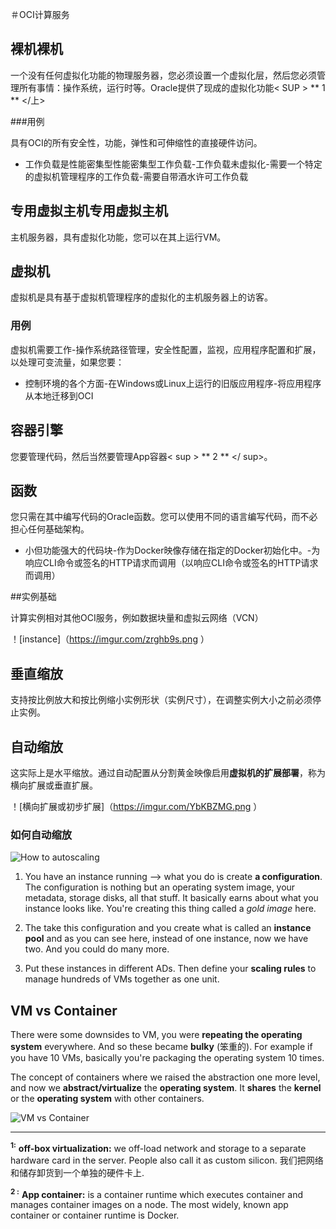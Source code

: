 ＃OCI计算服务

## 裸机裸机

一个没有任何虚拟化功能的物理服务器，您必须设置一个虚拟化层，然后您必须管理所有事情：操作系统，运行时等。Oracle提供了现成的虚拟化功能< SUP > ** 1 ** </上> 


###用例

具有OCI的所有安全性，功能，弹性和可伸缩性的直接硬件访问。

- 工作负载是性能密集型性能密集型工作负载-工作负载未虚拟化-需要一个特定的虚拟机管理程序的工作负载-需要自带酒水许可工作负载





## 专用虚拟主机专用虚拟主机

 主机服务器，具有虚拟化功能，您可以在其上运行VM。

## 虚拟机

虚拟机是具有基于虚拟机管理程序的虚拟化的主机服务器上的访客。 

###                                                                                                                                                         用例

虚拟机需要工作-操作系统路径管理，安全性配置，监视，应用程序配置和扩展，以处理可变流量，如果您要：
- 控制环境的各个方面-在Windows或Linux上运行的旧版应用程序-将应用程序从本地迁移到OCI




## 容器引擎

您要管理代码，然后当然要管理App容器< sup > ** 2 ** </ sup>。 


## 函数

您只需在其中编写代码的Oracle函数。您可以使用不同的语言编写代码，而不必担心任何基础架构。
- 小但功能强大的代码块-作为Docker映像存储在指定的Docker初始化中。-为响应CLI命令或签名的HTTP请求而调用（以响应CLI命令或签名的HTTP请求而调用）


<div style =“总是分页后中断；”> </ div> ##实例基础


计算实例相对其他OCI服务，例如数据块量和虚拟云网络（VCN）

！[instance]（https://imgur.com/zrghb9s.png ）

## 垂直缩放

支持按比例放大和按比例缩小实例形状（实例尺寸），在调整实例大小之前必须停止实例。

## 自动缩放
这实际上是水平缩放。通过自动配置从分割黄金映像启用**虚拟机的扩展部署**，称为横向扩展或垂直扩展。

！[横向扩展或初步扩展]（https://imgur.com/YbKBZMG.png ）

### 如何自动缩放

![How to autoscaling](https://imgur.com/SZ5sl1f.png)
1. You have an instance running --> what you do is create **a configuration**.
The configuration is nothing but an operating system image, your metadata, storage disks, all  that stuff. It basically earns about what you  instance looks like. You're creating this thing called a *gold image* here.

2. The take this configuration and you create what is called an **instance pool**  and  as you can  see here, instead of one instance, now we have two. And you could do many more.

3. Put these instances in different ADs. Then define your **scaling rules** to  manage hundreds of VMs together as one unit. 


##  VM vs Container 

There were some downsides to VM, you were **repeating the operating system** everywhere. And so these became **bulky** (笨重的). For example if you have 10 VMs, basically you're packaging the operating system 10 times.

The concept of containers where we raised the abstraction one more level, and now we **abstract/virtualize** the **operating system**.  It **shares** the **kernel** or the **operating system** with other containers.

![VM vs Container ](https://imgur.com/ZIPLBR8.png)





---
<sup>**1:**</sup> **off-box virtualization:**  we off-load network and storage to a separate hardware card in the server. People also  call it  as  custom  silicon. 我们把网络和储存卸货到一个单独的硬件卡上.

<sup>**2 :**</sup> **App container:** is a container runtime which executes container and manages container images on a node. The most widely, known app container or container runtime is Docker.



<!--stackedit_data:
eyJoaXN0b3J5IjpbLTg5MDIzMTcxMiwtNDEwNjI3NzA3XX0=
-->